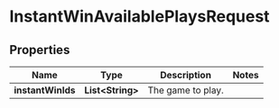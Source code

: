 

# InstantWinAvailablePlaysRequest


## Properties

Name | Type | Description | Notes
------------ | ------------- | ------------- | -------------
**instantWinIds** | **List&lt;String&gt;** | The game to play. | 



